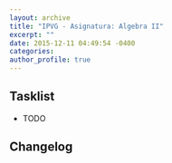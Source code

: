 ```yaml
---
layout: archive
title: "IPVG - Asignatura: Algebra II"
excerpt: ""
date: 2015-12-11 04:49:54 -0400
categories: 
author_profile: true
---
```


## Tasklist

- TODO

## Changelog

